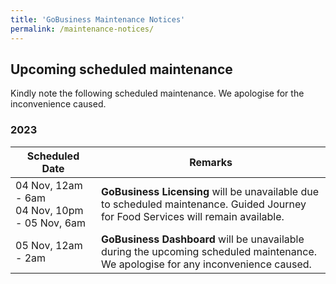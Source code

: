 ```yaml
---
title: 'GoBusiness Maintenance Notices'
permalink: /maintenance-notices/
---
```


## Upcoming scheduled maintenance

Kindly note the following scheduled maintenance. We apologise for the inconvenience caused.

### 2023 

| **Scheduled Date** | **Remarks** |  
|  -----------   |---------------- |
| 04 Nov, 12am - 6am<br>04 Nov, 10pm - 05 Nov, 6am | **GoBusiness Licensing** will be unavailable due to scheduled maintenance. Guided Journey for Food Services will remain available. |
| 05 Nov, 12am - 2am | **GoBusiness Dashboard** will be unavailable during the upcoming scheduled maintenance. We apologise for any inconvenience caused. |   


   

<script src="/jquery/jquery.min.js"></script>
<script src="/jquery/resize-tables.js"></script>
